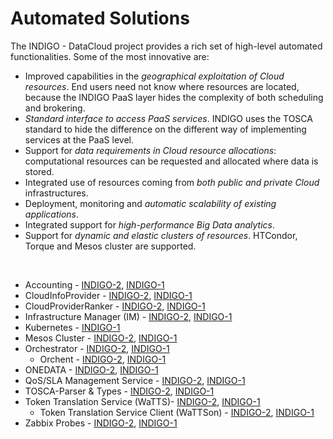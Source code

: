 # Automated Solutions

The INDIGO - DataCloud project provides a rich set of high-level automated functionalities. Some of the most innovative are: 
* Improved capabilities in the *geographical exploitation of Cloud resources*. End users need not know where resources are located, because the INDIGO PaaS layer hides the complexity of both scheduling and brokering.
* *Standard interface to access PaaS services*. INDIGO uses the TOSCA standard to hide the difference on the different way of implementing services at the PaaS level.
* Support for *data requirements in Cloud resource allocations*: computational resources can be requested and allocated where data is stored.
* Integrated use of resources coming from *both public and private Cloud* infrastructures.
* Deployment, monitoring and *automatic scalability of existing applications*.
* Integrated support for *high-performance Big Data analytics*.
* Support for *dynamic and elastic clusters of resources*. HTCondor, Torque and Mesos cluster are supported. 

<br>

* Accounting - [INDIGO-2](indigo2/accounting2.md), [INDIGO-1](indigo1/accounting1.md)
* CloudInfoProvider - [INDIGO-2](indigo2/cip2.md), [INDIGO-1](indigo1/cip1.md)
* CloudProviderRanker - [INDIGO-2](indigo2/cpr2.md), [INDIGO-1](indigo1/cpr1.md)
* Infrastructure Manager (IM) - [INDIGO-2](indigo2/im2.md), [INDIGO-1](indigo1/im1.md)
* Kubernetes - [INDIGO-1](indigo1/kubernetes1.md)
* Mesos Cluster - [INDIGO-2](indigo2/mesos2.md), [INDIGO-1](indigo1/mesos1.md)
* Orchestrator - [INDIGO-2](indigo2/orchestrator2.md), [INDIGO-1](indigo1/orchestrator1.md)
  * Orchent - [INDIGO-2](indigo2/orchent2.md), [INDIGO-1](indigo1/orchent1.md)
* ONEDATA - [INDIGO-2](indigo2/onedata2.md), [INDIGO-1](indigo1/onedata1.md)
* QoS/SLA Management Service - [INDIGO-2](slam2.md), [INDIGO-1](indigo1/slam1.md)
* TOSCA-Parser & Types - [INDIGO-2](indigo2/tosca-pt2.md), [INDIGO-1](indigo1/tosca-pt1.md)
* Token Translation Service (WaTTS)- [INDIGO-2](indigo2/tts2.md), [INDIGO-1](indigo1/tts1.md)
  * Token Translation Service Client (WaTTSon) - [INDIGO-2](indigo2/watts2.md), [INDIGO-1](indigo1/watts1.md)
* Zabbix Probes - [INDIGO-2](indigo2/zabbix-probes2.md), [INDIGO-1](indigo1/zabbix-probes1.md)


